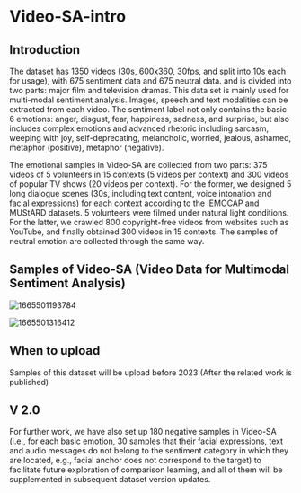 # Video-SA-intro

## Introduction
The dataset has 1350 videos (30s, 600x360, 30fps, and split into 10s each for usage), with 675 sentiment data and 675 neutral data. and is divided into two parts: major film and television dramas. This data set is mainly used for multi-modal sentiment analysis. Images, speech and text modalities can be extracted from each video. The sentiment label not only contains the basic 6 emotions: anger, disgust, fear, happiness, sadness, and surprise, but also includes complex emotions and advanced rhetoric including sarcasm, weeping with joy, self-deprecating, melancholic, worried, jealous, ashamed, metaphor (positive), metaphor (negative). 

The emotional samples in Video-SA are collected from two parts: 375 videos of 5 volunteers in 15 contexts (5 videos per context) and 300 videos of popular TV shows (20 videos per context). For the former, we designed 5 long dialogue scenes (30s, including text content, voice intonation and facial expressions) for each context according to the IEMOCAP and MUStARD datasets. 5 volunteers were filmed under natural light conditions. For the latter, we crawled 800 copyright-free videos from websites such as YouTube, and finally obtained 300 videos in 15 contexts. The samples of neutral emotion are collected through the same way.


## Samples of Video-SA (Video Data for Multimodal Sentiment Analysis)

![1665501193784](https://user-images.githubusercontent.com/45681444/195130590-b0dfdd35-6794-4e5b-9ae5-64b87bc84b97.png)

![1665501316412](https://user-images.githubusercontent.com/45681444/195131101-a3f0c1a9-08fe-46aa-80e4-bc988bdc5490.png)


## When to upload
Samples of this dataset will be upload before 2023 (After the related work is published)

## V 2.0
For further work, we have also set up 180 negative samples in Video-SA (i.e., for each basic emotion, 30 samples that their facial expressions, text and audio messages do not belong to the sentiment category in which they are located, e.g., facial anchor does not correspond to the target) to facilitate future exploration of comparison learning, and all of them will be supplemented in subsequent dataset version updates.
